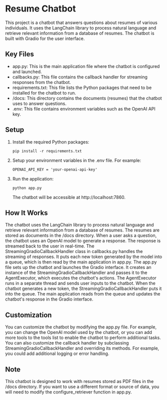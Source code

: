 # Resume Chatbot

This project is a chatbot that answers questions about resumes of various individuals. It uses the LangChain library to process natural language and retrieve relevant information from a database of resumes. The chatbot is built with Gradio for the user interface.

## Key Files 

- app.py: This is the main application file where the chatbot is configured and launched.
- callbacks.py: This file contains the callback handler for streaming responses from the chatbot.
- requirements.txt: This file lists the Python packages that need to be installed for the chatbot to run.  
- /docs: This directory contains the documents (resumes) that the chatbot uses to answer questions.
- .env: This file contains environment variables such as the OpenAI API key.

## Setup

1. Install the required Python packages:

    ```
    pip install -r requirements.txt
    ```

2. Setup your environment variables in the .env file. For example:

    ```
    OPENAI_API_KEY = 'your-openai-api-key'
    ```

3. Run the application:

    ```	
    python app.py
    ```

    The chatbot will be accessible at http://localhost:7860.

## How It Works

The chatbot uses the LangChain library to process natural language and retrieve relevant information from a database of resumes. The resumes are stored as documents in the /docs directory. When a user asks a question, the chatbot uses an OpenAI model to generate a response. The response is streamed back to the user in real-time. The StreamingGradioCallbackHandler class in callbacks.py handles the streaming of responses. It puts each new token generated by the model into a queue, which is then read by the main application in app.py. The app.py file sets up the chatbot and launches the Gradio interface. It creates an instance of the StreamingGradioCallbackHandler and passes it to the AgentExecutor, which executes the chatbot's actions. The AgentExecutor runs in a separate thread and sends user inputs to the chatbot. When the chatbot generates a new token, the StreamingGradioCallbackHandler puts it into the queue. The main application reads from the queue and updates the chatbot's response in the Gradio interface.

## Customization

You can customize the chatbot by modifying the app.py file. For example, you can change the OpenAI model used by the chatbot, or you can add more tools to the tools list to enable the chatbot to perform additional tasks. You can also customize the callback handler by subclassing StreamingGradioCallbackHandler and overriding its methods. For example, you could add additional logging or error handling.

## Note

This chatbot is designed to work with resumes stored as PDF files in the /docs directory. If you want to use a different format or source of data, you will need to modify the configure_retriever function in app.py.
